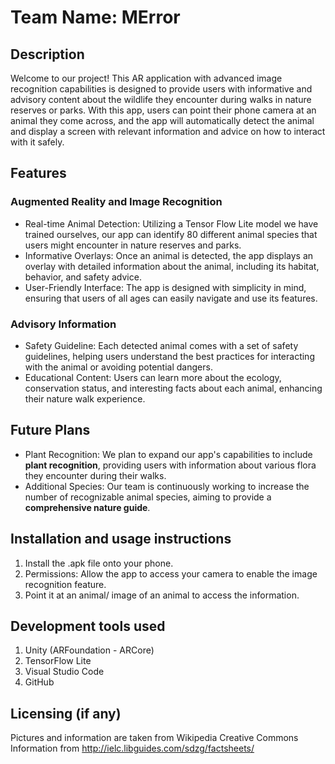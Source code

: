 # Team Name: MError
## Description
Welcome to our project! This AR application with advanced image recognition capabilities is designed to provide users with informative and advisory content about the wildlife they encounter during walks in nature reserves or parks. With this app, users can point their phone camera at an animal they come across, and the app will automatically detect the animal and display a screen with relevant information and advice on how to interact with it safely. 
## Features
### Augmented Reality and Image Recognition
- Real-time Animal Detection: Utilizing a Tensor Flow Lite model we have trained ourselves, our app can identify 80 different animal species that users might encounter in nature reserves and parks.
- Informative Overlays: Once an animal is detected, the app displays an overlay with detailed information about the animal, including its habitat, behavior, and safety advice.
- User-Friendly Interface: The app is designed with simplicity in mind, ensuring that users of all ages can easily navigate and use its features.
### Advisory Information
- Safety Guideline: Each detected animal comes with a set of safety guidelines, helping users understand the best practices for interacting with the animal or avoiding potential dangers.
- Educational Content: Users can learn more about the ecology, conservation status, and interesting facts about each animal, enhancing their nature walk experience.
## Future Plans
- Plant Recognition: We plan to expand our app's capabilities to include **plant recognition**, providing users with information about various flora they encounter during their walks.
- Additional Species: Our team is continuously working to increase the number of recognizable animal species, aiming to provide a **comprehensive nature guide**.


## Installation and usage instructions
1. Install the .apk file onto your phone.
2. Permissions: Allow the app to access your camera to enable the image recognition feature.
3. Point it at an animal/ image of an animal to access the information.
   
## Development tools used
1. Unity (ARFoundation - ARCore)
2. TensorFlow Lite
3. Visual Studio Code
4. GitHub

## Licensing (if any)
Pictures and information are taken from Wikipedia Creative Commons
Information from http://ielc.libguides.com/sdzg/factsheets/
